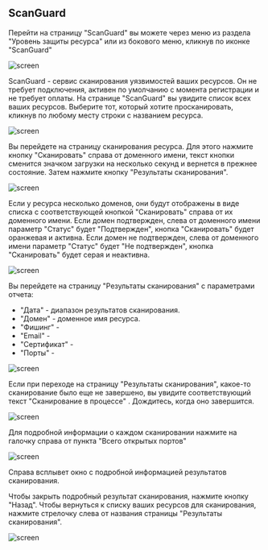 ## **ScanGuard**
Перейти на страницу "ScanGuard" вы можете через меню из раздела "Уровень защиты ресурса" или из бокового меню, кликнув по иконке "ScanGuard"

![screen]()

ScanGuard - сервис сканирования уязвимостей ваших ресурсов. Он не требует подключения, активен по умолчанию с момента регистрации и не требует оплаты.
На странице "ScanGuard" вы увидите список всех ваших ресурсов. Выберите тот, который хотите просканировать, кликнув по любому месту строки с названием ресурса.

![screen]()

Вы перейдете на страницу сканирования ресурса. Для этого нажмите кнопку "Сканировать" справа от доменного имени, текст кнопки сменится значком загрузки на несколько секунд и вернется в прежнее состояние. Затем нажмите кнопку "Результаты сканирования".

![screen]()

Если у ресурса несколько доменов, они будут отображены в виде списка с соответствующей кнопкой "Сканировать" справа от их доменного имени.
Если домен подтвержден, слева от доменного имени параметр "Статус" будет "Подтвержден", кнопка "Сканировать" будет оранжевая и активна.
Если домен не подтвержден, слева от доменного имени параметр "Статус" будет "Не подтвержден", кнопка "Сканировать" будет серая и неактивна.

![screen]()

Вы перейдете на страницу "Результаты сканирования" с параметрами отчета:

- "Дата" - диапазон результатов сканирования.
- "Домен" - доменное имя ресурса.
- "Фишинг" - 
- "Email" - 
- "Сертификат" - 
- "Порты" - 

![screen]()

Если при переходе на страницу "Результаты сканирования", какое-то сканирование было еще не завершено, вы увидите соответствующий текст "Сканирование в процессе" . Дождитесь, когда оно завершится.

![screen]()

Для подробной информации о каждом сканировании нажмите на галочку справа от пункта "Всего открытых портов" 

![screen]()

Справа всплывет окно с подробной информацией результатов сканирования.

Чтобы закрыть подробный результат сканирования, нажмите кнопку "Назад". Чтобы вернуться к списку ваших ресурсов для сканирования, нажмите стрелочку слева от названия страницы "Результаты сканирования".

![screen]()
